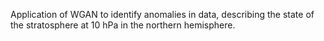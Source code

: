 Application of WGAN to identify anomalies in data, describing the state of the stratosphere at 10 hPa in the northern hemisphere.
